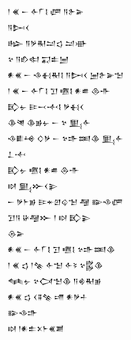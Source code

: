 <div class='block'>
<div class='line'>𒁹 𒌍 𒀸 𒅆𒇲𒋙 𒂇 𒀀𒉿𒅕</div>
<div class='line'>𒀀𒄖𒌋</div>
<div class='line'>𒈗 𒀀𒃻𒊑𒁺𒌓 𒁺𒀝</div>
<div class='line'>𒆳 𒀀𒁓𒊕 𒍑𒉺𒅁</div>
<div class='line'>𒀭𒌍 𒀸 𒈾𒈬𒊑𒋙 𒀀𒄖𒌋 𒅁𒉿𒅕𒈠</div>
<div class='line'>𒁹 𒌍 𒀸 𒅆𒇲𒋙 𒋛 𒍠𒋙 𒀭𒌑 𒁲𒋥</div>
<div class='line'>𒃼𒉡 𒄿𒁁𒋾𒋙 𒃻𒈬𒌋</div>
<div class='line'>𒆠𒇴 𒆠𒂊𒉡 𒀸 𒆳 𒅅𒅆</div>
<div class='line'>𒈾𒀾𒆲 𒄭𒃻 𒀸 𒆳𒈥𒌅𒆠 𒅅𒅆</div>
<div class='line'>𒁇𒋾</div>
<div class='line'>𒃼𒉡 𒍠𒋙 𒀭𒌑 𒁲𒋥</div>
<div class='line'>𒊭 𒅅𒁍𒌋𒉌</div>
<div class='line'>𒀸 𒃻𒈨𒂊 𒄿𒄬𒇻𒌒𒈠 𒆷 𒅔𒈾𒂇</div>
<div class='line'>𒋛𒀀 𒄩𒆷𒁍 𒑰 𒊭 𒃼𒉌</div>
<div class='line'>𒁲𒅕</div>
<div class='line'>𒀭𒌍 𒀸 𒅆𒇲𒋙 𒋛 𒍠𒋙 𒆳𒈥𒌅𒆠</div>
<div class='line'>𒁹 𒌍 𒌓 𒁹𒆚 𒅆𒈠 𒅆𒂟 𒆳𒌵𒆠</div>
<div class='line'>𒈝𒉡 𒆳𒉏𒈠𒆠 𒀀𒄯𒊑𒂊</div>
<div class='line'>𒀭𒌍 𒌓 𒌋𒐉𒆚 𒋬 𒀭𒃻𒈦</div>
<div class='line'>𒅔𒈾𒈥</div>
<div class='line'>𒊭 𒁹𒀭𒉺𒉽𒈨𒌍𒋢</div>
</div>